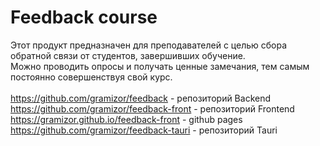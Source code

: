 # Feedback course

Этот продукт предназначен для преподавателей с целью сбора обратной связи от студентов, завершивших обучение.</br>
Можно проводить опросы и получать ценные замечания, тем самым постоянно совершенствуя свой курс.</br>
</br>
https://github.com/gramizor/feedback - репозиторий Backend</br>
https://github.com/gramizor/feedback-front - репозиторий Frontend</br>
https://gramizor.github.io/feedback-front - github pages</br>
https://github.com/gramizor/feedback-tauri - репозиторий Tauri</br>
